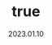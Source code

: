 ---
wip: "True"
id: "39593"
title:
  de: "Vergilbte Legendenleder-Karte"
  en: "Potentially Special Timeworn Map"
  fr: "Vieille carte au trésor inhabituelle III"
  ja: "古ぼけた地図S3"
  cn: "陈旧的特殊地图3"
  ko: "특3등급 오래된 지도"
layout: treasuremap
page_type: guide
categories: "treasuremap"
instanceType: "treasuremap"
date: "2023.01.10"
patchNumber: "6.3"
patchName: "Gods Revel, Lands Tremble"
expac: "ew"
image: "/assets/img/content/klassen/Chocobo.webp"
terms:
    - term: "TreasureMaps"
    - term: "Gods Revel, Lands Tremble"
sortid: 25
order: 25
plvl: 90
slug: "vergilbte_legendenleder_karte"
maxpartysize: 8
zones:
  - zonename: "Labyrinthos"
    fullimage: "/assets/img/treasuremaps/Vergilbte Legendenleder-Karte/Labyrinthos.webp"
    subimage:
      - "/assets/img/treasuremaps/Vergilbte Legendenleder-Karte/Labyrinthos/A.webp"
      - "/assets/img/treasuremaps/Vergilbte Legendenleder-Karte/Labyrinthos/B.webp"
      - "/assets/img/treasuremaps/Vergilbte Legendenleder-Karte/Labyrinthos/C.webp"
      - "/assets/img/treasuremaps/Vergilbte Legendenleder-Karte/Labyrinthos/D.webp"
      - "/assets/img/treasuremaps/Vergilbte Legendenleder-Karte/Labyrinthos/E.webp"
      - "/assets/img/treasuremaps/Vergilbte Legendenleder-Karte/Labyrinthos/F.webp"
      - "/assets/img/treasuremaps/Vergilbte Legendenleder-Karte/Labyrinthos/G.webp"
      - "/assets/img/treasuremaps/Vergilbte Legendenleder-Karte/Labyrinthos/H.webp"
  - zonename: "Thavnair"
    fullimage: "/assets/img/treasuremaps/Vergilbte Legendenleder-Karte/Thavnair.webp"
    subimage:
      - "/assets/img/treasuremaps/Vergilbte Legendenleder-Karte/Thavnair/A.webp"
      - "/assets/img/treasuremaps/Vergilbte Legendenleder-Karte/Thavnair/B.webp"
      - "/assets/img/treasuremaps/Vergilbte Legendenleder-Karte/Thavnair/C.webp"
      - "/assets/img/treasuremaps/Vergilbte Legendenleder-Karte/Thavnair/D.webp"
      - "/assets/img/treasuremaps/Vergilbte Legendenleder-Karte/Thavnair/E.webp"
      - "/assets/img/treasuremaps/Vergilbte Legendenleder-Karte/Thavnair/F.webp"
      - "/assets/img/treasuremaps/Vergilbte Legendenleder-Karte/Thavnair/G.webp"
      - "/assets/img/treasuremaps/Vergilbte Legendenleder-Karte/Thavnair/H.webp"
  - zonename: "Garlemald"
    fullimage: "/assets/img/treasuremaps/Vergilbte Legendenleder-Karte/Garlemald.webp"
    subimage:
      - "/assets/img/treasuremaps/Vergilbte Legendenleder-Karte/Garlemald/A.webp"
      - "/assets/img/treasuremaps/Vergilbte Legendenleder-Karte/Garlemald/B.webp"
      - "/assets/img/treasuremaps/Vergilbte Legendenleder-Karte/Garlemald/C.webp"
      - "/assets/img/treasuremaps/Vergilbte Legendenleder-Karte/Garlemald/D.webp"
      - "/assets/img/treasuremaps/Vergilbte Legendenleder-Karte/Garlemald/E.webp"
      - "/assets/img/treasuremaps/Vergilbte Legendenleder-Karte/Garlemald/F.webp"
      - "/assets/img/treasuremaps/Vergilbte Legendenleder-Karte/Garlemald/G.webp"
      - "/assets/img/treasuremaps/Vergilbte Legendenleder-Karte/Garlemald/H.webp"
  - zonename: "Mare Lamentorum"
    fullimage: "/assets/img/treasuremaps/Vergilbte Legendenleder-Karte/Mare Lamentorum.webp"
    subimage:
      - "/assets/img/treasuremaps/Vergilbte Legendenleder-Karte/Mare Lamentorum/A.webp"
      - "/assets/img/treasuremaps/Vergilbte Legendenleder-Karte/Mare Lamentorum/B.webp"
      - "/assets/img/treasuremaps/Vergilbte Legendenleder-Karte/Mare Lamentorum/C.webp"
      - "/assets/img/treasuremaps/Vergilbte Legendenleder-Karte/Mare Lamentorum/D.webp"
      - "/assets/img/treasuremaps/Vergilbte Legendenleder-Karte/Mare Lamentorum/E.webp"
      - "/assets/img/treasuremaps/Vergilbte Legendenleder-Karte/Mare Lamentorum/F.webp"
      - "/assets/img/treasuremaps/Vergilbte Legendenleder-Karte/Mare Lamentorum/G.webp"
      - "/assets/img/treasuremaps/Vergilbte Legendenleder-Karte/Mare Lamentorum/H.webp"
  - zonename: "Ultima Thule"
    fullimage: "/assets/img/treasuremaps/Vergilbte Legendenleder-Karte/Ultima Thule.webp"
    subimage:
      - "/assets/img/treasuremaps/Vergilbte Legendenleder-Karte/Ultima Thule/A.webp"
      - "/assets/img/treasuremaps/Vergilbte Legendenleder-Karte/Ultima Thule/B.webp"
      - "/assets/img/treasuremaps/Vergilbte Legendenleder-Karte/Ultima Thule/C.webp"
      - "/assets/img/treasuremaps/Vergilbte Legendenleder-Karte/Ultima Thule/D.webp"
      - "/assets/img/treasuremaps/Vergilbte Legendenleder-Karte/Ultima Thule/E.webp"
      - "/assets/img/treasuremaps/Vergilbte Legendenleder-Karte/Ultima Thule/F.webp"
      - "/assets/img/treasuremaps/Vergilbte Legendenleder-Karte/Ultima Thule/G.webp"
      - "/assets/img/treasuremaps/Vergilbte Legendenleder-Karte/Ultima Thule/H.webp"
---